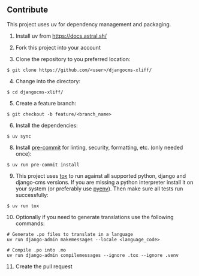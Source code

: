 ## Contribute

This project uses uv for dependency management and packaging.

1. Install uv from https://docs.astral.sh/

2. Fork this project into your account

3. Clone the repository to you preferred location:
```shell
$ git clone https://github.com/<user>/djangocms-xliff/
```

4. Change into the directory:
```shell
$ cd djangocms-xliff/
```

5. Create a feature branch:
```shell
$ git checkout -b feature/<branch_name>
```

6. Install the dependencies:
```shell
$ uv sync
```

8. Install [pre-commit](https://pre-commit.com/) for linting, security, formatting, etc. (only needed once):
```shell
$ uv run pre-commit install
```

9. This project uses [tox](https://tox.wiki/en/latest/) to run against all supported python, django and django-cms versions.
If you are missing a python interpreter install it on your system (or preferably use [pyenv](https://github.com/pyenv/pyenv)).
Then make sure all tests run successfully:

```shell
$ uv run tox
```

10. Optionally if you need to generate translations use the following commands:

```shell
# Generate .po files to translate in a language
uv run django-admin makemessages --locale <language_code>

# Compile .po into .mo
uv run django-admin compilemessages --ignore .tox --ignore .venv
```

11. Create the pull request

